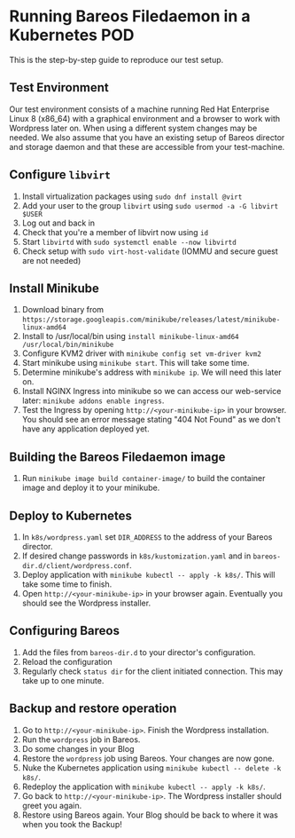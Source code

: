 # Running Bareos Filedaemon in a Kubernetes POD

This is the step-by-step guide to reproduce our test setup.

## Test Environment
Our test environment consists of a machine running Red Hat Enterprise Linux 8 (x86_64) with a graphical environment and a browser to work with Wordpress later on. When using a different system changes may be needed.
We also assume that you have an existing setup of Bareos director and storage daemon and that these are accessible from your test-machine.

## Configure `libvirt`
1. Install virtualization packages using `sudo dnf install @virt`
2. Add your user to the group `libvirt` using `sudo usermod -a -G libvirt $USER`
3. Log out and back in
4. Check that you're a member of libvirt now using `id`
5. Start `libvirtd` with `sudo systemctl enable --now libvirtd`
6. Check setup with `sudo virt-host-validate` (IOMMU and secure guest are not needed)

## Install Minikube
1. Download binary from `https://storage.googleapis.com/minikube/releases/latest/minikube-linux-amd64`
2. Install to /usr/local/bin using `install minikube-linux-amd64 /usr/local/bin/minikube`
3. Configure KVM2 driver with `minikube config set vm-driver kvm2`
4. Start minikube using `minikube start`. This will take some time.
5. Determine minikube's address with `minikube ip`. We will need this later on.
6. Install NGINX Ingress into minikube so we can access our web-service later: `minikube addons enable ingress`.
7. Test the Ingress by opening `http://<your-minikube-ip>` in your browser. You should see an error message stating "404 Not Found" as we don't have any application deployed yet.

## Building the Bareos Filedaemon image
1. Run `minikube image build container-image/` to build the container image and deploy it to your minikube.

## Deploy to Kubernetes
1. In `k8s/wordpress.yaml` set `DIR_ADDRESS` to the address of your Bareos director.
2. If desired change passwords in `k8s/kustomization.yaml` and in `bareos-dir.d/client/wordpress.conf`.
3. Deploy application with `minikube kubectl -- apply -k k8s/`. This will take some time to finish.
4. Open `http://<your-minikube-ip>` in your browser again. Eventually you should see the Wordpress installer.

## Configuring Bareos
1. Add the files from `bareos-dir.d` to your director's configuration.
2. Reload the configuration
3. Regularly check `status dir` for the client initiated connection. This may take up to one minute.

## Backup and restore operation
1. Go to `http://<your-minikube-ip>`. Finish the Wordpress installation.
2. Run the `wordpress` job in Bareos.
3. Do some changes in your Blog
4. Restore the `wordpress` job using Bareos. Your changes are now gone.
5. Nuke the Kubernetes application using `minikube kubectl -- delete -k k8s/`.
6. Redeploy the application with `minikube kubectl -- apply -k k8s/`.
7. Go back to `http://<your-minikube-ip>`. The Wordpress installer should greet you again.
8. Restore using Bareos again. Your Blog should be back to where it was when you took the Backup!

